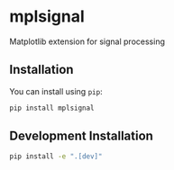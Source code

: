 # mplsignal

Matplotlib extension for signal processing

## Installation

You can install using `pip`:

```bash
pip install mplsignal
```

## Development Installation


```bash
pip install -e ".[dev]"
```

